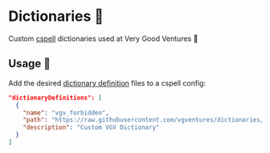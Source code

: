 # Dictionaries 📖

Custom [cspell](https://cspell.org) dictionaries used at Very Good Ventures 🦄

## Usage 🚀

Add the desired [dictionary definition](https://cspell.org/docs/dictionaries/#dictionary-definition) files to a cspell config:

```json
"dictionaryDefinitions": [
  {
    "name": "vgv_forbidden",
    "path": "https://raw.githubusercontent.com/vgventures/dictionaries/main/forbidden.txt",
    "description": "Custom VGV Dictionary"
  }
]
```
